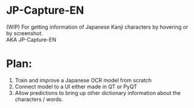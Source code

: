 # JP-Capture-EN
(WIP) For getting information of Japanese Kanji characters by hovering or by screenshot.  
AKA JP-Capture-EN

# Plan:

1. Train and improve a Japanese OCR model from scratch
2. Connect model to a UI either made in QT or PyQT
3. Allow predictions to bring up other dictionary information about the characters / words.
